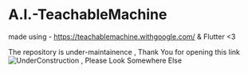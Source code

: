 # A.I.-TeachableMachine
made using - https://teachablemachine.withgoogle.com/ & Flutter <3

The repository is under-maintainence , Thank You for opening this link
<img src="https://thegadgetfan.com/wp-content/uploads/2011/02/underconstruction.jpg" alt="UnderConstruction , Please Look Somewhere Else">

